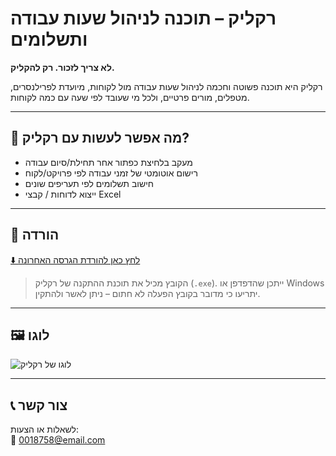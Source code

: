# רקליק – תוכנה לניהול שעות עבודה ותשלומים

**לא צריך לזכור. רק להקליק.**

רקליק היא תוכנה פשוטה וחכמה לניהול שעות עבודה מול לקוחות, מיועדת לפרילנסרים, מטפלים, מורים פרטיים, ולכל מי שעובד לפי שעה עם כמה לקוחות.

---

## 🔧 מה אפשר לעשות עם רקליק?

- מעקב בלחיצת כפתור אחר תחילת/סיום עבודה
- רישום אוטומטי של זמני עבודה לפי פרויקט/לקוח
- חישוב תשלומים לפי תעריפים שונים
- ייצוא לדוחות / קבצי Excel

---

## 💾 הורדה

[⬇️ לחץ כאן להורדת הגרסה האחרונה](https://github.com/USERNAME/rak-click-install/releases/latest)

> הקובץ מכיל את תוכנת ההתקנה של רקליק (`.exe`). ייתכן שהדפדפן או Windows יתריעו כי מדובר בקובץ הפעלה לא חתום – ניתן לאשר ולהתקין.

---

## 🖼️ לוגו

![לוגו של רקליק](./logo.png)

---

## 📞 צור קשר

לשאלות או הצעות:  
📧 0018758@email.com  
